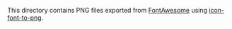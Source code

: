 This directory contains PNG files exported from [FontAwesome](http://fontawesome.io/) using
[icon-font-to-png](https://github.com/Pythonity/icon-font-to-png).